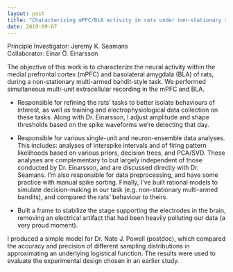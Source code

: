 ```yaml
---
layout: post
title: "Characterizing mPFC/BLA activity in rats under non-stationary stochastic reward"
date: 2019-09-07
---
```


Principle Investigator: Jeremy K. Seamans<br/>
Collaborator: Einar Ö. Einarsson

The objective of this work is to characterize the neural activity within the medial prefrontal cortex (mPFC) and basolateral amygdala (BLA) of rats, during a non-stationary multi-armed bandit-style task. We performed simultaneous multi-unit extracellular recording in the mPFC and BLA.

- Responsible for refining the rats’ tasks to better isolate behaviours of interest, as well as training and electrophysiological data collection on these tasks. Along with Dr. Einarsson, I adjust amplitude and shape thresholds based on the spike waveforms we’re detecting that day.

- Responsible for various single-unit and neuron-ensemble data analyses. This includes: analyses of interspike intervals and of firing pattern likelihoods based on various priors, decision trees, and PCA/SVD. These analyses are complementary to but largely independent of those conducted by Dr. Einarsson, and are discussed directly with Dr. Seamans. I’m also responsible for data preprocessing, and have some practice with manual spike sorting. Finally, I’ve built rational models to simulate decision-making in our task (e.g. non-stationary multi-armed bandits), and compared the rats’ behaviour to theirs.

- Built a frame to stabilize the stage supporting the electrodes in the brain, removing an electrical artifact that had been heavily polluting our data (a very proud moment).

I produced a simple model for Dr. Nate J. Powell (postdoc), which compared the accuracy and precision of different sampling distributions in approximating an underlying logistical function. The results were used to evaluate the experimental design chosen in an earlier study.

